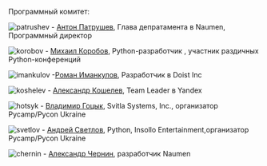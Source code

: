 Программный комитет:

![patrushev](http://dropbucket.ru/pyconru/аpatrushev) -  [Антон Патрушев](http://www.linkedin.com/in/apatrushev), Глава депратамента в Naumen, Программный директор


![korobov](http://dropbucket.ru/pyconru/korobov) - [Михаил Коробов](http://kmike.ru/), Python-разработчик , участник раздичных Python-конференций 


![imankulov](http://dropbucket.ru/pyconru/imankulov) -[Роман Иманкулов](http://www.linkedin.com/pub/roman-imankulov/44/761/910), Разработчик в Doist Inc


![koshelev](http://dropbucket.ru/pyconru/koshelev) - [Александр Кошелев](http://www.linkedin.com/in/daevaorn), Team Leader в Yandex


![hotsyk](http://dropbucket.ru/pyconru/hotsyk) - [Владимир Гоцык](http://www.linkedin.com/in/hotsyk), Svitla Systems, Inc., организатор Pycamp/Pycon Ukraine


![svetlov](http://dropbucket.ru/pyconru/svetlov) - [Андрей Светлов](http://www.linkedin.com/pub/andrew-svetlov/59/b1/586), Python, Insollo Entertainment,организатор Pycamp/Pycon Ukraine


![chernin](http://dropbucket.ru/pyconru/chernin) -   [Александр Чернин](http://www.linkedin.com/pub/alex-chernin/0/b30/949), разработчик Naumen
